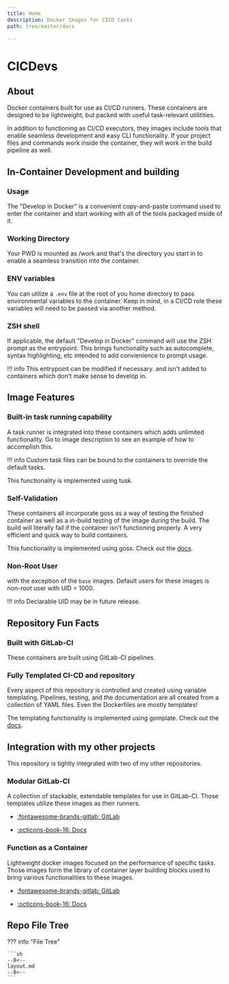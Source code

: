 ```yaml
---
title: Home
description: Docker Images for CICD tasks
path: tree/master/docs

---
```


# CICDevs

## About

Docker containers built for use as CI/CD runners. These containers are designed to be lightweight, but packed with useful task-relevant utilitities.

In addition to functioning as CI/CD executors, they images include tools that enable seamless development and easy CLI functionality. If your project files and commands work inside the container, they will work in the build pipeline as well.

## In-Container Development and building

### Usage

The "Develop in Docker" is a convenient copy-and-paste command used to enter the container and start working with all of the tools packaged inside of it.

### Working Directory

Your PWD is mounted as /work and that's the directory you start in to enable a seamless transition into the container.

### ENV variables

You can utilize a `.env` file at the root of you home directory to pass environmental variables to the container. Keep in mind, in a CI/CD role these variables will need to be passed via another method.

### ZSH shell

If applicable, the default "Develop in Docker" command will use the ZSH prompt as the entrypoint. This brings functionality such as autocomplete, syntax highlighting, etc intended to add convienience to prompt usage.

!!! info
This entrypoint can be modified if necessary. and isn't added to containers which don't make sense to develop in.

## Image Features

### Built-in task running capability

A task runner is integrated into these containers which adds unlimited functionality. Go to image description to see an example of how to accomplish this.

!!! info
    Custom task files can be bound to the containers to override the default tasks.

This functionality is implemented using tusk.

### Self-Validation

These containers all incorporate goss as a way of testing the finished container as well as a in-build testing of the image during the build. The build will literally fail if the container isn't functioning properly. A very efficient and quick way to build containers.

This functionality is implemented using goss. Check out the [docs](https://github.com/aelsabbahy/goss/blob/master/docs/manual.md).

### Non-Root User

with the exception of the `base` images. Default users for these images is non-root user with UID = 1000.

!!! info
    Declarable UID may be in future release.

## Repository Fun Facts

### Built with GitLab-CI

These containers are built using GitLab-CI pipelines.

### Fully Templated CI-CD and repository

Every aspect of this repository is controlled and created using variable templating. Pipelines, testing, and the documentation are all created from a collection of YAML files. Even the Dockerfiles are mostly templates!

The templating functionality is implemented using gomplate. Check out the [docs](https://docs.gomplate.ca).

## Integration with my other projects

This repository is tightly integrated with two of my other repositories.

### Modular GitLab-CI

A collection of stackable, extendable templates for use in GitLab-CI. Those templates utilize these images as their runners.

- [:fontawesome-brands-gitlab: GitLab](https://gitlab.com/donaldrich/modular-gitlab-ci)

- [:octicons-book-16: Docs](https://donaldrich.gitlab.io/modular-gitlab-ci)

### Function as a Container

Lightweight docker images focused on the performance of specific tasks. Those images form the library of container layer building blocks used to bring various functionalities to these images.

- [:fontawesome-brands-gitlab: GitLab](https://gitlab.com/donaldrich/function-as-a-container)

- [:octicons-book-16: Docs](https://donaldrich.gitlab.io/function-as-a-container)

## Repo File Tree

??? info "File Tree"

    ```sh
    --8<--
    layout.md
    --8<--
    ```
